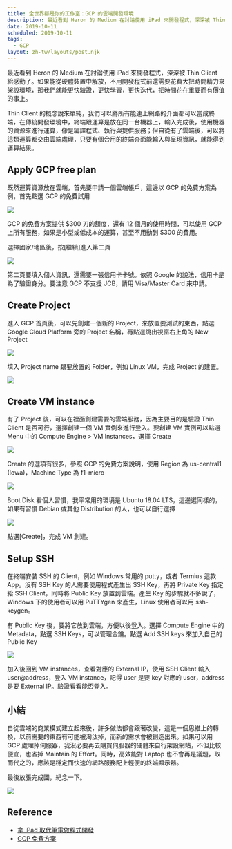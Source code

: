 ```yaml
---
title: 全世界都是你的工作室：GCP 的雲端開發環境
description: 最近看到 Heron 的 Medium 在討論使用 iPad 來開發程式，深深被 Thin Client 給感動了。如果能從硬體裝置中解放，不用開發程式前還需要花費大把時間精力來架設環境，那我們就能更快驗證，更快學習，更快迭代，把時間花在重要而有價值的事上…
date: 2019-10-11
scheduled: 2019-10-11
tags:
  - GCP
layout: zh-tw/layouts/post.njk
---
```


最近看到 Heron 的 Medium 在討論使用 iPad 來開發程式，深深被 Thin Client 給感動了。如果能從硬體裝置中解放，不用開發程式前還需要花費大把時間精力來架設環境，那我們就能更快驗證，更快學習，更快迭代，把時間花在重要而有價值的事上。

Thin Client 的概念說來單純，我們可以將所有能連上網路的介面都可以當成終端，在傳統開發環境中，終端跟運算是放在同一台機器上，輸入完成後，使用機器的資源來進行運算，像是編譯程式、執行與提供服務；但自從有了雲端後，可以將這類運算都交由雲端處理，只要有個合用的終端介面能輸入與呈現資訊，就能得到運算結果。

## Apply GCP free plan

既然運算資源放在雲端，首先要申請一個雲端帳戶，這邊以 GCP 的免費方案為例，首先點選 GCP 的免費試用

![](/img/posts/2019/coding-by-your-smartphone/gcp-1.webp)

GCP 的免費方案提供 $300 刀的額度，還有 12 個月的使用時間，可以使用 GCP 上所有服務，如果是小型或低成本的運算，甚至不用動到 $300 的費用。

選擇國家/地區後，按[繼續]進入第二頁

![](/img/posts/2019/coding-by-your-smartphone/gcp-2.webp)

第二頁要填入個人資訊，還需要一張信用卡卡號。依照 Google 的說法，信用卡是為了驗證身分。要注意 GCP 不支援 JCB，請用 Visa/Master Card 來申請。

## Create Project

進入 GCP 首頁後，可以先創建一個新的 Project，來放置要測試的東西，點選 Google Cloud Platform 旁的 Project 名稱，再點選跳出視窗右上角的 New Project

![](/img/posts/2019/coding-by-your-smartphone/gcp-3.webp)

填入 Project name 跟要放置的 Folder，例如 Linux VM，完成 Project 的建置。

![](/img/posts/2019/coding-by-your-smartphone/gcp-4.webp)

## Create VM instance

有了 Project 後，可以在裡面創建需要的雲端服務，因為主要目的是驗證 Thin Client 是否可行，選擇創建一個 VM 實例來進行登入。要創建 VM 實例可以點選 Menu 中的 Compute Engine > VM Instances，選擇 Create

![](/img/posts/2019/coding-by-your-smartphone/gcp-5.webp)

Create 的選項有很多，參照 GCP 的免費方案說明，使用 Region 為 us-central1 (Iowa)，Machine Type 為 f1-micro

![](/img/posts/2019/coding-by-your-smartphone/gcp-6.webp)

Boot Disk 看個人習慣，我平常用的環境是 Ubuntu 18.04 LTS，這邊選同樣的，如果有習慣 Debian 或其他 Distribution 的人，也可以自行選擇

![](/img/posts/2019/coding-by-your-smartphone/gcp-7.webp)

點選[Create]，完成 VM 創建。

## Setup SSH

在終端安裝 SSH 的 Client，例如 Windows 常用的 putty，或者 Termius 這款 App。沒有 SSH Key 的人需要使用程式產生出 SSH Key，再將 Private Key 指定給 SSH Client，同時將 Public Key 放置到雲端。產生 Key 的步驟就不多說了，Windows 下的使用者可以用 PuTTYgen 來產生，Linux 使用者可以用 ssh-keygen。

有 Public Key 後，要將它放到雲端，方便以後登入。選擇 Compute Engine 中的 Metadata，點選 SSH Keys，可以管理金鑰。點選 Add SSH keys 來加入自己的 Public Key

![](/img/posts/2019/coding-by-your-smartphone/gcp-8.webp)

加入後回到 VM instances，查看對應的 External IP，使用 SSH Client 輸入 user@address，登入 VM instance，記得 user 是要 key 對應的 user，address 是要 External IP。驗證看看能否登入。

## 小結

自從雲端的商業模式建立起來後，許多做法都會跟著改變，這是一個思維上的轉換，以前需要的東西有可能被淘汰掉，而新的需求會被創造出來。如果可以用 GCP 處理掉伺服器，我沒必要再去購買伺服器的硬體來自行架設網站，不但比較便宜，也省掉 Maintain 的 Effort。同時，高效能對 Laptop 也不會再是議題，取而代之的，應該是穩定而快速的網路服務配上輕便的終端顯示器。

最後放張完成圖，紀念一下。

![](/img/posts/2019/coding-by-your-smartphone/gcp-9.webp)

## Reference

- [拿 iPad 取代筆電做程式開發](https://blog.heron.me/coding-on-ipad-d264c5c6325e)
- [GCP 免費方案](https://cloud.google.com/free/docs/gcp-free-tier?hl=zh-tw)
